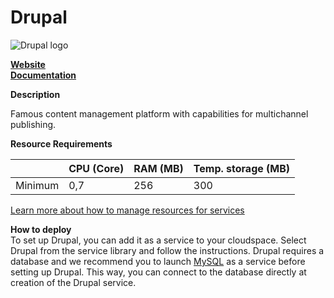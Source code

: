 ﻿# Drupal

![Drupal logo](https://api.mogenius.com/file/id/4cb97a5c-71f2-4b37-9375-8abd097ad903)

**[Website](https://www.drupal.org/)**  
**[Documentation](https://www.drupal.org/documentation)**  

**Description**

Famous content management platform with capabilities for multichannel publishing.

**Resource Requirements**

||CPU (Core)|RAM (MB)  |Temp. storage (MB)|
|--|--|--|--|
| Minimum | 0,7 | 256 | 300 |

[Learn more about how to manage resources for services](./../../cloud-management/resource-management.md)

**How to deploy**  
To set up Drupal, you can add it as a service to your cloudspace. Select Drupal from the service library and follow the instructions. Drupal requires a database and we recommend you to launch [MySQL](mysql.md) as a service before setting up Drupal. This way, you can connect to the database directly at creation of the Drupal service.
